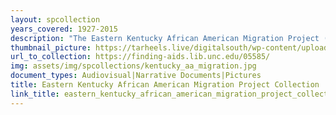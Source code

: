```yaml
---
layout: spcollection
years_covered: 1927-2015
description: "The Eastern Kentucky African American Migration Project (EKAAMP) is a public humanities and archival collecting initiative directed by Karida Brown, an African American sociologist, in partnership with the Southern Historical Collection (SHC) at the University of North Carolina at Chapel Hill, an historically white institution. In 2013, the SHC joined Brown in her efforts to document a multi-generational African American community with familial ties to coal mining towns in Harlan County, Ky. The community which Brown studies has its origins in the coalfields of the Appalachian South and specifically the surrounding area of Lynch, Ky. Appalachia was a destination for thousands of African Americans, who left the rural deep South in the early twentieth century during the Great Migration. A company town, Lynch was established in 1917 by U.S. Coal and Coke Company, a subsidiary of U.S. Steel. The collection contains oral history interviews, photographs, copies of documents and artifacts related to coal miners in the mid-twentieth century, and community histories of Lynch, Ky. Karida Brown conducted the oral history interviews with African Americans whose families migrated from the coal camps of the Appalachian South to cities and suburbs across the country. Photographs from circa 1948 depict street scenes, residential areas, and coal mining facilities in Lynch, Ky., and also African American residents of Lynch, both adults and children. Copied documents include floor plans for company housing and a discharge report for a fired coal miner. Artifacts include a hard hat, goggles, and other work tools and safety accessories. Community histories describe the founding of the coal camp, the buildings and businesses in the company town of Lynch, schools, entertainment venues, and leisure activities."
thumbnail_picture: https://tarheels.live/digitalsouth/wp-content/uploads/sites/2464/2022/02/football_team.jpeg
url_to_collection: https://finding-aids.lib.unc.edu/05585/
img: assets/img/spcollections/kentucky_aa_migration.jpg
document_types: Audiovisual|Narrative Documents|Pictures
title: Eastern Kentucky African American Migration Project Collection
link_title: eastern_kentucky_african_american_migration_project_collection
---
```

